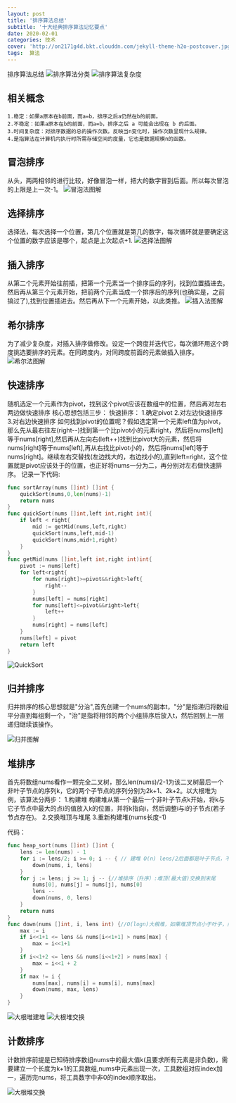 ```yaml
---
layout: post
title: '排序算法总结'
subtitle: '十大经典排序算法记忆要点'
date: 2020-02-01
categories: 技术
cover: 'http://on2171g4d.bkt.clouddn.com/jekyll-theme-h2o-postcover.jpg'
tags:  算法
---
```

排序算法总结
![排序算法分类](https://github.com/durianno1/durianno1.github.io/blob/master/assets/img/allsort.png?raw=true "排序算法分类")
![排序算法复杂度](https://github.com/durianno1/durianno1.github.io/blob/master/assets/img/sortfzd.png?raw=true "排序算法复杂度总结")


## 相关概念
    1.稳定：如果a原本在b前面，而a=b，排序之后a仍然在b的前面。   
    2.不稳定：如果a原本在b的前面，而a=b，排序之后 a 可能会出现在 b 的后面。
    3.时间复杂度：对排序数据的总的操作次数。反映当n变化时，操作次数呈现什么规律。
    4.是指算法在计算机内执行时所需存储空间的度量，它也是数据规模n的函数。


## 冒泡排序
从头，两两相邻的进行比较，好像冒泡一样，把大的数字冒到后面。所以每次冒泡的上限是上一次-1。
![冒泡法图解](https://github.com/durianno1/durianno1.github.io/blob/master/assets/img/mp.gif?raw=true "冒泡排序图解")


## 选择排序
选择法，每次选择一个位置，第几个位置就是第几的数字，每次循环就是要确定这个位置的数字应该是哪个，起点是上次起点+1.
![选择法图解](https://github.com/durianno1/durianno1.github.io/blob/master/assets/img/select.gif?raw=true "选择排序图解")


## 插入排序
从第二个元素开始往前插，把第一个元素当一个排序后的序列，找到位置插进去。然后再从第三个元素开始，把前两个元素当成一个排序后的序列(也确实是，之前搞过了),找到位置插进去。然后再从下一个元素开始，以此类推。
![插入法图解](https://github.com/durianno1/durianno1.github.io/blob/master/assets/img/insert.gif?raw=true "插入排序图解")


## 希尔排序
为了减少复杂度，对插入排序做修改。设定一个跨度并迭代它，每次循环用这个跨度挑选要排序的元素。在同跨度内，对同跨度前面的元素做插入排序。
![希尔法图解](https://github.com/durianno1/durianno1.github.io/blob/master/assets/img/hill.gif?raw=true "希尔排序图解")


## 快速排序
随机选定一个元素作为pivot，找到这个pivot应该在数组中的位置，然后再对左右两边做快速排序
核心思想包括三步：
    快速排序：
    1.确定pivot
    2.对左边快速排序
    3.对右边快速排序
如何找到pivot的位置呢？假如选定第一个元素left值为pivot，那么先从最右往左(right--)找到第一个比pivot小的元素right，然后将nums[left]等于nums[right],然后再从左向右(left++)找到比pivot大的元素，然后将nums[right]等于nums[left],再从右找比pivot小的，然后将nums[left]等于nums[right]。继续左右交替找(左边找大的，右边找小的),直到left=right，这个位置就是pivot应该处于的位置，也正好将nums一分为二，再分别对左右做快速排序。
记录一下代码:
```go
func sortArray(nums []int) []int {
    quickSort(nums,0,len(nums)-1)
    return nums
}
func quickSort(nums []int,left int,right int){
    if left < right{
        mid := getMid(nums,left,right)
        quickSort(nums,left,mid-1)
        quickSort(nums,mid+1,right)
    }
}
func getMid(nums []int,left int,right int)int{
    pivot := nums[left]
    for left<right{
        for nums[right]>=pivot&&right>left{
            right--
        }
        nums[left] = nums[right]
        for nums[left]<=pivot&&right>left{
            left++
        }
        nums[right] = nums[left]
    }
    nums[left] = pivot
    return left
}
```
![QuickSort](https://github.com/durianno1/durianno1.github.io/blob/master/assets/img/quick.png?raw=true "快速排序图解")


## 归并排序
归并排序的核心思想就是"分治",首先创建一个nums的副本t，"分"是指递归将数组平分直到每组剩一个，"治"是指将相邻的两个小组排序后放入t，然后回到上一层递归继续该操作。

![归并图解](https://github.com/durianno1/durianno1.github.io/blob/master/assets/img/guibing.gif?raw=true "归并排序图解")


## 堆排序
首先将数组nums看作一颗完全二叉树，那么len(nums)/2-1为该二叉树最后一个非叶子节点的序列k，它的两个子节点的序列分别为2k+1、2k+2。以大根堆为例，该算法分两步：
    1.构建堆
        构建堆从第一个最后一个非叶子节点k开始，将k与它子节点中最大的点i的值放入k的位置，并将k指向i，然后调整i与i的子节点(若子节点存在)。
    2.交换堆顶与堆尾
    3.重新构建堆(nums长度-1)

代码：
```go
func heap_sort(nums []int) []int {
    lens := len(nums) - 1
    for i := lens/2; i >= 0; i -- { // 建堆 O(n) lens/2后面都是叶子节点，不需要向下调整
        down(nums, i, lens)
    }
    for j := lens; j >= 1; j -- {//堆排序（升序）:堆顶(最大值)交换到末尾
        nums[0], nums[j] = nums[j], nums[0]
        lens --
        down(nums, 0, lens)
    }
    return nums
}
func down(nums []int, i, lens int) {//O(logn)大根堆，如果堆顶节点小于叶子，向下调整 
    max := i 
    if i<<1+1 <= lens && nums[i<<1+1] > nums[max] {
        max = i<<1+1
    }  
    if i<<1+2 <= lens && nums[i<<1+2] > nums[max] {
        max = i<<1 + 2
    }
    if max != i {
        nums[max], nums[i] = nums[i], nums[max]
        down(nums, max, lens)
    }
}
```
![大根堆建堆](https://github.com/durianno1/durianno1.github.io/blob/master/assets/img/jiandui.gif?raw=true )
![大根堆交换](https://github.com/durianno1/durianno1.github.io/blob/master/assets/img/jiaohuan.gif?raw=true )


## 计数排序
计数排序前提是已知待排序数组nums中的最大值k(且要求所有元素是非负数)，需要建立一个长度为k+1的工具数组,nums中元素出现一次，工具数组对应index加一，遍历完nums，将工具数字中非0的index顺序取出。

![大根堆交换](https://github.com/durianno1/durianno1.github.io/blob/master/assets/img/jishu.gif?raw=true )











